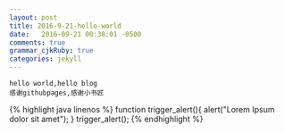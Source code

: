 ```yaml
---
layout: post
title: 2016-9-21-hello-world
date:   2016-09-21 00:38:01 -0500
comments: true
grammar_cjkRuby: true
categories: jekyll
---
```


	hello world,hello blog
    感谢githubpages,感谢小书匠
    
{% highlight java linenos %}
   function trigger_alert(){
  		alert("Lorem Ipsum dolor sit amet");
}
trigger_alert();
{% endhighlight %}
    
    